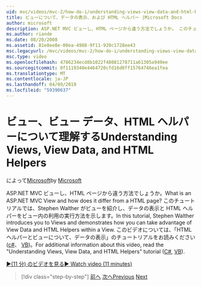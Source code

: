 ```yaml
---
uid: mvc/videos/mvc-2/how-do-i/understanding-views-view-data-and-html-helpers
title: ビューについて、データの表示、および HTML ヘルパー |Microsoft Docs
author: microsoft
description: ASP.NET MVC ビューし、HTML ページから違う方法でしょうか。 このチュートリアルでは、Stephen Walther がビューを紹介し、t を行う方法を示します.
ms.author: riande
ms.date: 08/20/2008
ms.assetid: 81e8ee8e-00ea-4988-9f11-920c1728ee43
msc.legacyurl: /mvc/videos/mvc-2/how-do-i/understanding-views-view-data-and-html-helpers
msc.type: video
ms.openlocfilehash: 4786234ecd8b1022f48081278711a61305a949ee
ms.sourcegitcommit: 0f1119340e4464720cfd16d0ff15764746ea1fea
ms.translationtype: MT
ms.contentlocale: ja-JP
ms.lasthandoff: 04/09/2019
ms.locfileid: "59390637"
---
```

# <a name="understanding-views-view-data-and-html-helpers"></a><span data-ttu-id="c885f-104">ビュー、ビュー データ、HTML ヘルパーについて理解する</span><span class="sxs-lookup"><span data-stu-id="c885f-104">Understanding Views, View Data, and HTML Helpers</span></span>

<span data-ttu-id="c885f-105">によって[Microsoft](https://github.com/microsoft)</span><span class="sxs-lookup"><span data-stu-id="c885f-105">by [Microsoft](https://github.com/microsoft)</span></span>

<span data-ttu-id="c885f-106">ASP.NET MVC ビューし、HTML ページから違う方法でしょうか。</span><span class="sxs-lookup"><span data-stu-id="c885f-106">What is an ASP.NET MVC View and how does it differ from a HTML page?</span></span> <span data-ttu-id="c885f-107">このチュートリアルでは、Stephen Walther がビューを紹介し、データの表示と HTML ヘルパーをビュー内の利用の実行方法を示します。</span><span class="sxs-lookup"><span data-stu-id="c885f-107">In this tutorial, Stephen Walther introduces you to Views and demonstrates how you can take advantage of View Data and HTML Helpers within a View.</span></span> <span data-ttu-id="c885f-108">このビデオについては、「HTML ヘルパーとビューについて、データの表示」のチュートリアルをお読みください ([c#](../../../overview/older-versions-1/views/asp-net-mvc-views-overview-cs.md)、 [VB](../../../overview/older-versions-1/views/asp-net-mvc-views-overview-vb.md))。</span><span class="sxs-lookup"><span data-stu-id="c885f-108">For additional information about this video, read the "Understanding Views, View Data, and HTML Helpers" tutorial ([C#](../../../overview/older-versions-1/views/asp-net-mvc-views-overview-cs.md), [VB](../../../overview/older-versions-1/views/asp-net-mvc-views-overview-vb.md)).</span></span>

[<span data-ttu-id="c885f-109">&#9654;(11 分) のビデオを見る</span><span class="sxs-lookup"><span data-stu-id="c885f-109">&#9654; Watch video (11 minutes)</span></span>](https://channel9.msdn.com/Blogs/ASP-NET-Site-Videos/understanding-views-view-data-and-html-helpers)

> [!div class="step-by-step"]
> <span data-ttu-id="c885f-110">[前へ](understanding-controllers-controller-actions-and-action-results.md)
> [次へ](an-introduction-to-url-routing.md)</span><span class="sxs-lookup"><span data-stu-id="c885f-110">[Previous](understanding-controllers-controller-actions-and-action-results.md)
[Next](an-introduction-to-url-routing.md)</span></span>

